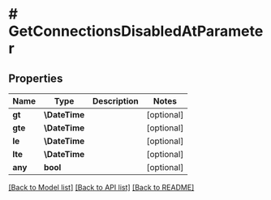 # # GetConnectionsDisabledAtParameter

## Properties

Name | Type | Description | Notes
------------ | ------------- | ------------- | -------------
**gt** | **\DateTime** |  | [optional]
**gte** | **\DateTime** |  | [optional]
**le** | **\DateTime** |  | [optional]
**lte** | **\DateTime** |  | [optional]
**any** | **bool** |  | [optional]

[[Back to Model list]](../../README.md#models) [[Back to API list]](../../README.md#endpoints) [[Back to README]](../../README.md)
